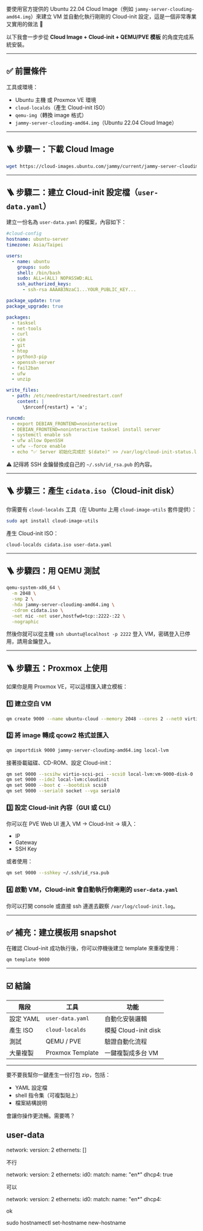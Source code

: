 要使用官方提供的 Ubuntu 22.04 Cloud Image（例如 `jammy-server-cloudimg-amd64.img`）來建立 VM 並自動化執行剛剛的 Cloud-init 設定，這是一個非常專業又實用的做法 👏

以下我會一步步從 **Cloud Image + Cloud-init + QEMU/PVE 模板** 的角度完成系統安裝。

---

## ✅ 前置條件

工具或環境：

* Ubuntu 主機 或 Proxmox VE 環境
* `cloud-localds`（產生 Cloud-init ISO）
* `qemu-img`（轉換 image 格式）
* `jammy-server-cloudimg-amd64.img`（Ubuntu 22.04 Cloud Image）

---

## 🪜 步驟一：下載 Cloud Image

```bash
wget https://cloud-images.ubuntu.com/jammy/current/jammy-server-cloudimg-amd64.img
```

---

## 🪜 步驟二：建立 Cloud-init 設定檔（`user-data.yaml`）

建立一份名為 `user-data.yaml` 的檔案，內容如下：

```yaml
#cloud-config
hostname: ubuntu-server
timezone: Asia/Taipei

users:
  - name: ubuntu
    groups: sudo
    shell: /bin/bash
    sudo: ALL=(ALL) NOPASSWD:ALL
    ssh_authorized_keys:
      - ssh-rsa AAAAB3NzaC1...YOUR_PUBLIC_KEY...

package_update: true
package_upgrade: true

packages:
  - tasksel
  - net-tools
  - curl
  - vim
  - git
  - htop
  - python3-pip
  - openssh-server
  - fail2ban
  - ufw
  - unzip

write_files:
  - path: /etc/needrestart/needrestart.conf
    content: |
      \$nrconf{restart} = 'a';

runcmd:
  - export DEBIAN_FRONTEND=noninteractive
  - DEBIAN_FRONTEND=noninteractive tasksel install server
  - systemctl enable ssh
  - ufw allow OpenSSH
  - ufw --force enable
  - echo "✅ Server 初始化完成於 $(date)" >> /var/log/cloud-init-status.log
```

⚠️ 記得將 SSH 金鑰替換成自己的 `~/.ssh/id_rsa.pub` 的內容。

---

## 🪜 步驟三：產生 `cidata.iso`（Cloud-init disk）

你需要有 `cloud-localds` 工具（在 Ubuntu 上用 `cloud-image-utils` 套件提供）：

```bash
sudo apt install cloud-image-utils
```

產生 Cloud-init ISO：

```bash
cloud-localds cidata.iso user-data.yaml
```

---

## 🪜 步驟四：用 QEMU 測試

```bash
qemu-system-x86_64 \
  -m 2048 \
  -smp 2 \
  -hda jammy-server-cloudimg-amd64.img \
  -cdrom cidata.iso \
  -net nic -net user,hostfwd=tcp::2222-:22 \
  -nographic
```

然後你就可以從主機 `ssh ubuntu@localhost -p 2222` 登入 VM，密碼登入已停用，請用金鑰登入。

---

## 🪜 步驟五：Proxmox 上使用

如果你是用 Proxmox VE，可以這樣匯入建立模板：

### 1️⃣ 建立空白 VM

```bash
qm create 9000 --name ubuntu-cloud --memory 2048 --cores 2 --net0 virtio,bridge=vmbr0
```

### 2️⃣ 將 image 轉成 qcow2 格式並匯入

```bash
qm importdisk 9000 jammy-server-cloudimg-amd64.img local-lvm
```

接著掛載磁碟、CD-ROM、設定 Cloud-init：

```bash
qm set 9000 --scsihw virtio-scsi-pci --scsi0 local-lvm:vm-9000-disk-0
qm set 9000 --ide2 local-lvm:cloudinit
qm set 9000 --boot c --bootdisk scsi0
qm set 9000 --serial0 socket --vga serial0
```

### 3️⃣ 設定 Cloud-init 內容（GUI 或 CLI）

你可以在 PVE Web UI 進入 VM → Cloud-Init → 填入：

* IP
* Gateway
* SSH Key

或者使用：

```bash
qm set 9000 --sshkey ~/.ssh/id_rsa.pub
```

### 4️⃣ 啟動 VM，Cloud-init 會自動執行你剛剛的 `user-data.yaml`

你可以打開 console 或直接 ssh 連進去觀察 `/var/log/cloud-init.log`。

---

## ✅ 補充：建立模板用 snapshot

在確認 Cloud-init 成功執行後，你可以停機後建立 template 來重複使用：

```bash
qm template 9000
```

---

## ☑️ 結論

| 階段      | 工具               | 功能                 |
| ------- | ---------------- | ------------------ |
| 設定 YAML | `user-data.yaml` | 自動化安裝邏輯            |
| 產生 ISO  | `cloud-localds`  | 模擬 Cloud-init disk |
| 測試      | QEMU / PVE       | 驗證自動化流程            |
| 大量複製    | Proxmox Template | 一鍵複製成多台 VM         |

---

要不要我幫你一鍵產生一份打包 zip，包括：

* YAML 設定檔
* shell 指令集（可複製貼上）
* 檔案結構說明

會讓你操作更流暢。需要嗎？



## user-data

  network:
    version: 2
    ethernets: []
    
不行

  network:
    version: 2
    ethernets:
      id0:
        match:
          name: "en*"
        dhcp4: true

可以

  network:
    version: 2
    ethernets:
      id0:
        match:
          name: "en*"
        dhcp4: 

ok

sudo hostnamectl set-hostname new-hostname

